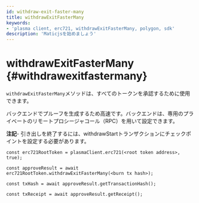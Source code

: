 ```yaml
---
id: withdraw-exit-faster-many
title: withdrawExitFasterMany
keywords:
- 'plasma client, erc721, withdrawExitFasterMany, polygon, sdk'
description: 'Maticjsを始めましょう'
---
```


# withdrawExitFasterMany {#withdrawexitfastermany}

`withdrawExitFasterMany`メソッドは、すべてのトークンを承認するために使用できます。

バックエンドでプルーフを生成するため高速です。バックエンドは、専用のプライベートのリモートプロシージャコール（RPC）を用いて設定できます。

**注記**- 引き出しを終了するには、withdrawStartトランザクションにチェックポイントを設定する必要があります。

```
const erc721RootToken = plasmaClient.erc721(<root token address>, true);

const approveResult = await erc721RootToken.withdrawExitFasterMany(<burn tx hash>);

const txHash = await approveResult.getTransactionHash();

const txReceipt = await approveResult.getReceipt();

```
